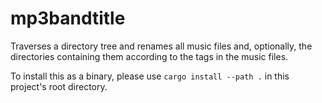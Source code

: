 # mp3bandtitle

Traverses a directory tree and renames all music files and, optionally, the directories containing them according to the
tags in the music files.

To install this as a binary, please use `cargo install --path .` in this project's root directory. 
